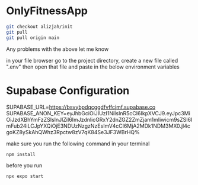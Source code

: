 # OnlyFitnessApp

```bash
git checkout alizjah/init
git pull
git pull origin main
```

Any problems with the above let me know


in your file browser go to the project directory, create a new file called ".env" then open that file and paste in the below environment variables

 # Supabase Configuration
SUPABASE_URL=https://bsvybpdqcggdfvffcjmf.supabase.co
SUPABASE_ANON_KEY=eyJhbGciOiJIUzI1NiIsInR5cCI6IkpXVCJ9.eyJpc3MiOiJzdXBhYmFzZSIsInJlZiI6ImJzdnlicGRxY2dnZGZ2ZmZjam1mIiwicm9sZSI6ImFub24iLCJpYXQiOjE3NDUzNzgzNzEsImV4cCI6MjA2MDk1NDM3MX0.jl4cgoKZ8ySkAhQWhz3Rpctw8zV7qK84Se3JF3WBrHQ%    


make sure you run the following command in your terminal 
```bash
npm install
```
 before you run
 
```bash 
npx expo start
```
